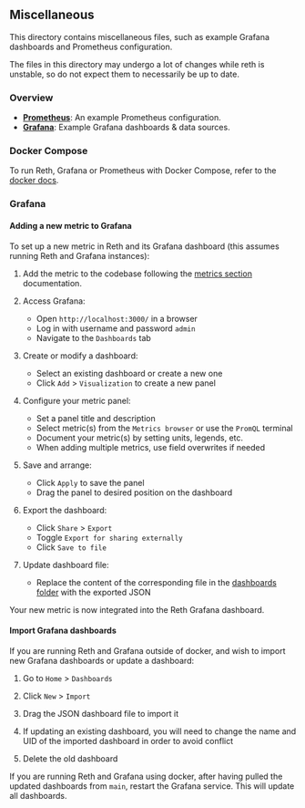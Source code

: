 ## Miscellaneous

This directory contains miscellaneous files, such as example Grafana dashboards and Prometheus configuration.

The files in this directory may undergo a lot of changes while reth is unstable, so do not expect them to necessarily be
up to date.

### Overview

- [**Prometheus**](./prometheus/prometheus.yml): An example Prometheus configuration.
- [**Grafana**](./grafana/): Example Grafana dashboards & data sources.

### Docker Compose

To run Reth, Grafana or Prometheus with Docker Compose, refer to
the [docker docs](/book/installation/docker.md#using-docker-compose).

### Grafana

#### Adding a new metric to Grafana

To set up a new metric in Reth and its Grafana dashboard (this assumes running Reth and Grafana instances):

1. Add the metric to the codebase following the [metrics section](../docs/design/metrics.md#creating-metrics)
   documentation.

2. Access Grafana:

    - Open `http://localhost:3000/` in a browser
    - Log in with username and password `admin`
    - Navigate to the `Dashboards` tab

3. Create or modify a dashboard:

    - Select an existing dashboard or create a new one
    - Click `Add` > `Visualization` to create a new panel

4. Configure your metric panel:

    - Set a panel title and description
    - Select metric(s) from the `Metrics browser` or use the `PromQL` terminal
    - Document your metric(s) by setting units, legends, etc.
    - When adding multiple metrics, use field overwrites if needed

5. Save and arrange:

    - Click `Apply` to save the panel
    - Drag the panel to desired position on the dashboard

6. Export the dashboard:

    - Click `Share` > `Export`
    - Toggle `Export for sharing externally`
    - Click `Save to file`

7. Update dashboard file:
    - Replace the content of the corresponding file in the [dashboards folder](./grafana/dashboards) with the exported
      JSON

Your new metric is now integrated into the Reth Grafana dashboard.

#### Import Grafana dashboards

If you are running Reth and Grafana outside of docker, and wish to import new Grafana dashboards or update a dashboard:

1. Go to `Home` > `Dashboards`

2. Click `New` > `Import`

3. Drag the JSON dashboard file to import it

4. If updating an existing dashboard, you will need to change the name and UID of the imported dashboard in order to
   avoid conflict

5. Delete the old dashboard

If you are running Reth and Grafana using docker, after having pulled the updated dashboards from `main`, restart the
Grafana service. This will update all dashboards.